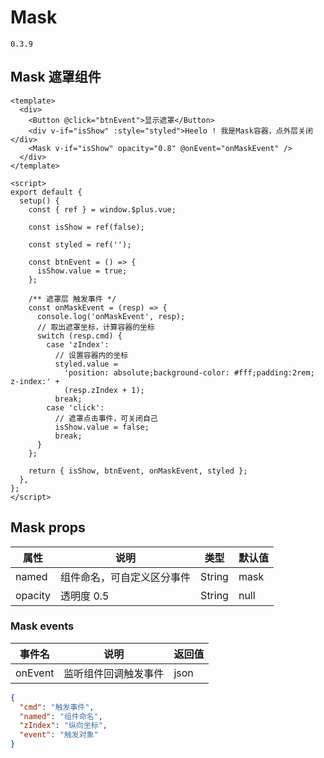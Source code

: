 # Mask

`0.3.9`

## Mask 遮罩组件

<CodeRun auto>

```vue
<template>
  <div>
    <Button @click="btnEvent">显示遮罩</Button>
    <div v-if="isShow" :style="styled">Heelo ! 我是Mask容器，点外层关闭</div>
    <Mask v-if="isShow" opacity="0.8" @onEvent="onMaskEvent" />
  </div>
</template>

<script>
export default {
  setup() {
    const { ref } = window.$plus.vue;

    const isShow = ref(false);

    const styled = ref('');

    const btnEvent = () => {
      isShow.value = true;
    };

    /** 遮罩层 触发事件 */
    const onMaskEvent = (resp) => {
      console.log('onMaskEvent', resp);
      // 取出遮罩坐标，计算容器的坐标
      switch (resp.cmd) {
        case 'zIndex':
          // 设置容器内的坐标
          styled.value =
            'position: absolute;background-color: #fff;padding:2rem; z-index:' +
            (resp.zIndex + 1);
          break;
        case 'click':
          // 遮罩点击事件，可关闭自己
          isShow.value = false;
          break;
      }
    };

    return { isShow, btnEvent, onMaskEvent, styled };
  },
};
</script>
```

</CodeRun>

## Mask props

| 属性    | 说明                       | 类型   | 默认值 |
| ------- | -------------------------- | ------ | ------ |
| named   | 组件命名，可自定义区分事件 | String | mask   |
| opacity | 透明度 0.5                 | String | null   |

### Mask events

| 事件名  | 说明                 | 返回值 |
| ------- | -------------------- | ------ |
| onEvent | 监听组件回调触发事件 | json   |

```json
{
  "cmd": "触发事件",
  "named": "组件命名",
  "zIndex": "纵向坐标",
  "event": "触发对象"
}
```
